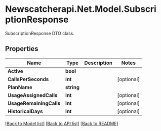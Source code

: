 # Newscatcherapi.Net.Model.SubscriptionResponse
SubscriptionResponse DTO class.

## Properties

Name | Type | Description | Notes
------------ | ------------- | ------------- | -------------
**Active** | **bool** |  | 
**CallsPerSeconds** | **int** |  | [optional] 
**PlanName** | **string** |  | 
**UsageAssignedCalls** | **int** |  | [optional] 
**UsageRemainingCalls** | **int** |  | [optional] 
**HistoricalDays** | **int** |  | [optional] 

[[Back to Model list]](../README.md#documentation-for-models) [[Back to API list]](../README.md#documentation-for-api-endpoints) [[Back to README]](../README.md)

